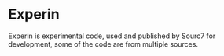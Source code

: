 # Experin
Experin is experimental code, used and published by Sourc7 for development, some of the code are from multiple sources.
